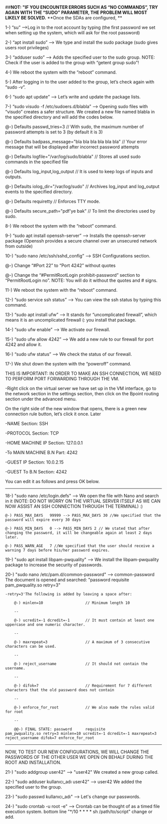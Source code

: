 ##****NOT: "IF YOU ENCOUNTER ERRORS SUCH AS “NO COMMANDS”, TRY AGAIN WITH THE “SUDO” PARAMETER, THE PROBLEM WILL MOST LIKELY BE SOLVED.****
**Once the SDAs are configured,
**

1-) “su” -->Log in to the root account by typing (the first password we set when setting up the system, which will ask for the root password)

2-) “apt install sudo” --> We type and install the sudo package (sudo gives users root privileges)

3-) “adduser <user> sudo” --> Adds the specified user to the sudo group. NOTE: Check if the user is added to the group with “getent group sudo”!

4-) We reboot the system with the “reboot” command.

5-) After logging in to the user added to the group, let’s check again with “sudo -v”.

6-) “sudo apt update” --> Let’s write and update the package lists.

7-) “sudo visudo -f /etc/sudoers.d/blabla” --> Opening sudo files with “visudo” creates a safer structure. We created a new file named blabla in the specified directory and will add the codes below.

@-) Defaults passwd_tries=3 // With sudo, the maximum number of password attempts is set to 3 (by default it is 3)

@-) Defaults badpass_message="bla bla bla bla bla bla" // Your error message that will be displayed after incorrect password attempts

@-) Defaults logfile="/var/log/sudo/blabla" // Stores all used sudo commands in the specified file

@-) Defaults log_input,log_output // It is used to keep logs of inputs and outputs.

@-) Defaults iolog_dir="/var/log/sudo" // Archives log_input and log_output events to the specified directory.

@-) Defaults requiretty // Enforces TTY mode.

@-) Defaults secure_path="pdf'ye bak" // To limit the directories used by sudo.

8-) We reboot the system with the “reboot” command.

9-) “sudo apt install openssh-server” --> Installs the openssh-server package (Openssh provides a secure channel over an unsecured network from outside)

10-) “sudo nano /etc/ssh/sshd_config” --> SSH Configurations section.

@-) Change “#Port 22” to “Port 4242” without quotes

@-) Change the “#PermitRootLogin prohibit-password” section to “PermitRootLogin no”. NOTE: You will do it without the quotes and # signs.

11-) We reboot the system with the “reboot” command.

12-) “sudo service ssh status” --> You can view the ssh status by typing this command.

13-) “sudo apt install ufw” --> It stands for “uncomplicated firewall”, which means it is an uncomplicated firewall (: you install that package.

14-) “sudo ufw enable” --> We activate our firewall.

15-) “sudo ufw allow 4242” --> We add a new rule to our firewall for port 4242 and allow it.

16-) “sudo ufw status” --> We check the status of our firewall.

17-) We shut down the system with the “poweroff” command.



THIS IS IMPORTANT: IN ORDER TO MAKE AN SSH CONNECTION, WE NEED TO PERFORM PORT FORWARDING THROUGH THE VM.



-Right click on the virtual server we have set up in the VM interface, go to the network section in the settings section, then click on the Bpoint routing section under the advanced menu.

On the right side of the new window that opens, there is a green new connection rule button, let’s click it once. Later

-NAME Section: SSH

-PROTOCOL Section: TCP

-HOME MACHINE IP Section: 127.0.0.1

-To MAIN MACHINE B.N Part: 4242

-GUEST IP Section: 10.0.2.15

-GUEST To B.N Section: 4242



You can edit it as follows and press OK below.



--------------------------------------------------------------------------------------------------------------------------------



18-) "sudo nano /etc/login.defs"			--> We open the file with Nano and search in it (NOTE: DO NOT WORRY ON THE VIRTUAL SERVER ITSELF AS WE CAN NOW ASSIST AN SSH CONNECTION THROUGH THE TERMINAL) :)

	@-) PASS_MAX_DAYS	99999 --> PASS_MAX_DAYS 30 //We specified that the password will expire every 30 days

	@-) PASS_MIN_DAYS	0 --> PASS_MIN_DAYS	2 // We stated that after changing the password, it will be changeable again at least 2 days later.

	@-) PASS_WARN_AGE   7 //We specified that the user should receive a warning 7 days before his/her password expires.

19-) "sudo apt install libpam-pwquality"	--> We install the libpam-pwquality package to increase the security of passwords.

20-) "sudo nano /etc/pam.d/common-password"	--> common-password The document is opened and searched: "password		requisite						pam_pwquality.so retry=3"

	-retry=3'The following is added by leaving a space after:

		@-) minlen=10					// Minimum length 10

		--

		@-) ucredit=-1 dcredit=-1		// It must contain at least one uppercase and one numeric character.

		--

		@-) maxrepeat=3					// A maximum of 3 consecutive characters can be used.

		--

		@-) reject_username				// It should not contain the username.

		--

		@-) difok=7						// Requirement for 7 different characters that the old password does not contain

		--

		@-) enforce_for_root			// We also made the rules valid for root

		--

		@@-) FINAL STATE: password		requisite						pam_pwquality.so retry=3 minlen=10 ucredit=-1 dcredit=-1 maxrepeat=3 reject_username difok=7 enforce_for_root

-------------

NOW, TO TEST OUR NEW CONFIGURATIONS, WE WILL CHANGE THE PASSWORDS OF THE OTHER USER WE OPEN ON BEHALF DURING THE ROOT AND INSTALLATION.

21-) "sudo addgroup user42"					--> "user42" We created a new group called.

22-) "sudo adduser kullanıcı_adı user42"	--> user42 We added the specified user to the group.

23-) "sudo passwd kullanıcı_adı"			--> Let's change our passwords.

24-) "sudo crontab -u root -e"				--> Crontab can be thought of as a timed file execution system. bottom line "*/10 * * * * sh /path/to/script" change or add.


